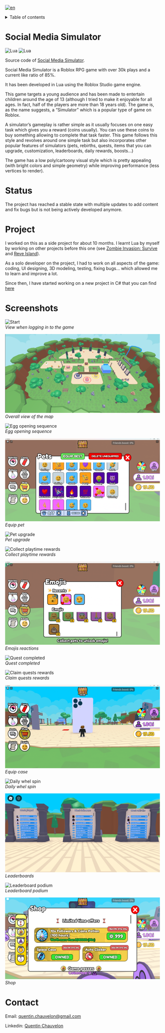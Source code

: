 [![en](https://img.shields.io/badge/lang-fr-blue.svg)](README.fr.md)

<details>

<summary>Table of contents</summary>

1. [Social Media Simulator](#social-media-simulator)
2. [Status](#status)
2. [Project](#project)
2. [Screenshots](#screenshots)
2. [Contact](#contact)

</details>

# Social Media Simulator

![Lua](https://img.shields.io/badge/Lua-2C2D72?style=flat&logo=lua&logoColor=2C2D72&labelColor=grey)
![Lua](https://img.shields.io/badge/Roblox%20Studio-00A2FF?style=flat&logo=roblox-studio&logoColor=00A2FF&labelColor=grey)

Source code of [Social Media Simulator](https://www.roblox.com/games/14844187553).

Social Media Simulator is a Roblox RPG game with over 30k plays and a current like ratio of 85%.

It has been developed in Lua using the Roblox Studio game engine.

This game targets a young audience and has been made to entertain children around the age of 13 (although I tried to make it enjoyable for all ages. In fact, half of the players are more than 18 years old).  The game is, as the name suggests, a “Simulator” which is a popular type of game on Roblox.

A simulator’s gameplay is rather simple as it usually focuses on one easy task which gives you a reward (coins usually). You can use these coins to buy something allowing to complete that task faster. This game follows this style and revolves around one simple task but also incorporates other popular features of simulators (pets, rebirths, quests, items that you can upgrade, customization, leaderboards, daily rewards, boosts...) 

The game has a low poly/cartoony visual style which is pretty appealing (with bright colors and simple geometry) while improving performance (less vertices to render). 


# Status

The project has reached a stable state with multiple updates to add content and fix bugs but is not being actively developed anymore.


# Project

I worked on this as a side project for about 10 months. I learnt Lua by myself by working on other projects before this one (see [Zombie Invasion: Survive](https://github.com/Quentin-Chauvelon/Zombie_Invasion_Survive) and [Reve Island](https://github.com/Quentin-Chauvelon/Reve_Island)).

As a solo developer on the project, I had to work on all aspects of the game: coding, UI designing, 3D modeling, testing, fixing bugs... which allowed me to learn and improve a lot.

Since then, I have started working on a new project in C# that you can find [here](https://github.com/Quentin-Chauvelon/3D-Ball-Maze)


# Screenshots

![Start](Images/Start.gif)  
*View when logging in to the game*

![Map](Images/Map.png)  
*Overall view of the map*

![Egg opening sequence](Images/Egg_Opening.gif)  
*Egg opening sequence*

![Equip pet](Images/Pet_Equipping.gif)  
*Equip pet*

![Pet upgrade](Images/Emoji_Pet_Upgrade.gif)  
*Pet upgrade*

![Collect playtime rewards](Images/Collect_Play_Time_Reward.gif)  
*Collect playtime rewards*

![Emojis reactions](Images/Emojis.gif)  
*Emojis reactions*

![Quest completed](Images/Quest_Completed.gif)  
*Quest completed*

![Claim quests rewards](Images/Claim_Quests_Rewards.gif)  
*Claim quests rewards*

![Equip case](Images/Equip_Case.gif)  
*Equip case*

![Daily whel spin](Images/Daily_Wheel_Spin.gif)  
*Daily whel spin*

![Leaderboards](Images/Leaderboards_3.png)  
*Leaderboards*

![Leaderboard podium](Images/Podium.gif)  
*Leaderboard podium*

![Shop](Images/Shop.png)  
*Shop*


# Contact

Email: [quentin.chauvelon@gmail.com](mailto:quentin.chauvelon@gmail.com)

Linkedin: [Quentin Chauvelon](https://www.linkedin.com/in/quentin-chauvelon/)
